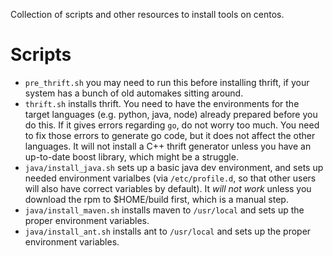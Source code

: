 Collection of scripts and other resources to install tools
on centos.

# Scripts
 - `pre_thrift.sh` you may need to run this before installing
    thrift, if your system has a bunch of old automakes sitting around.
 - `thrift.sh` installs thrift. You need to have the environments
   for the target languages (e.g. python, java, node) already prepared
   before you do this. If it gives errors regarding `go`, do not worry
   too much. You need to fix those errors to generate go code, but
   it does not affect the other languages. It will not install a C++
   thrift generator unless you have an up-to-date boost library, which
   might be a struggle.
 - `java/install_java.sh` sets up a basic java dev environment, and
   sets up needed environment varialbes (via `/etc/profile.d`, so that
   other users will also have correct variables by default).
   It *will not work* unless you download the rpm to $HOME/build first,
   which is a manual step.
 - `java/install_maven.sh` installs maven to `/usr/local` and sets
   up the proper environment variables.
 - `java/install_ant.sh` installs ant to `/usr/local` and sets up
   the proper environment variables.

